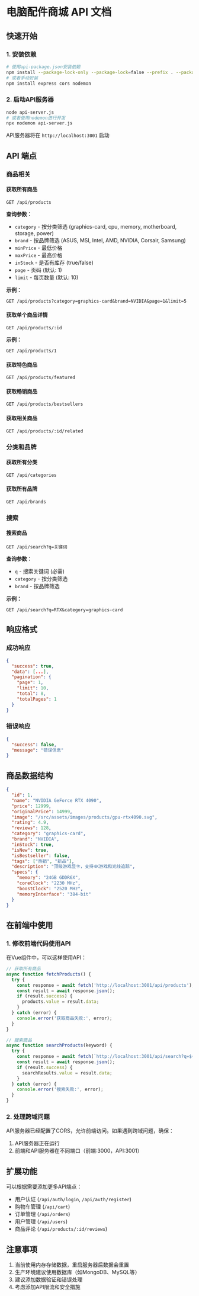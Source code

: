 # 电脑配件商城 API 文档

## 快速开始

### 1. 安装依赖
```bash
# 使用api-package.json安装依赖
npm install --package-lock-only --package-lock=false --prefix . --package-json=api-package.json
# 或者手动安装
npm install express cors nodemon
```

### 2. 启动API服务器
```bash
node api-server.js
# 或者使用nodemon进行开发
npx nodemon api-server.js
```

API服务器将在 `http://localhost:3001` 启动

## API 端点

### 商品相关

#### 获取所有商品
```
GET /api/products
```

**查询参数：**
- `category` - 按分类筛选 (graphics-card, cpu, memory, motherboard, storage, power)
- `brand` - 按品牌筛选 (ASUS, MSI, Intel, AMD, NVIDIA, Corsair, Samsung)
- `minPrice` - 最低价格
- `maxPrice` - 最高价格
- `inStock` - 是否有库存 (true/false)
- `page` - 页码 (默认: 1)
- `limit` - 每页数量 (默认: 10)

**示例：**
```
GET /api/products?category=graphics-card&brand=NVIDIA&page=1&limit=5
```

#### 获取单个商品详情
```
GET /api/products/:id
```

**示例：**
```
GET /api/products/1
```

#### 获取特色商品
```
GET /api/products/featured
```

#### 获取畅销商品
```
GET /api/products/bestsellers
```

#### 获取相关商品
```
GET /api/products/:id/related
```

### 分类和品牌

#### 获取所有分类
```
GET /api/categories
```

#### 获取所有品牌
```
GET /api/brands
```

### 搜索

#### 搜索商品
```
GET /api/search?q=关键词
```

**查询参数：**
- `q` - 搜索关键词 (必需)
- `category` - 按分类筛选
- `brand` - 按品牌筛选

**示例：**
```
GET /api/search?q=RTX&category=graphics-card
```

## 响应格式

### 成功响应
```json
{
  "success": true,
  "data": [...],
  "pagination": {
    "page": 1,
    "limit": 10,
    "total": 8,
    "totalPages": 1
  }
}
```

### 错误响应
```json
{
  "success": false,
  "message": "错误信息"
}
```

## 商品数据结构

```json
{
  "id": 1,
  "name": "NVIDIA GeForce RTX 4090",
  "price": 12999,
  "originalPrice": 14999,
  "image": "/src/assets/images/products/gpu-rtx4090.svg",
  "rating": 4.9,
  "reviews": 128,
  "category": "graphics-card",
  "brand": "NVIDIA",
  "inStock": true,
  "isNew": true,
  "isBestseller": false,
  "tags": ["热销", "新品"],
  "description": "顶级游戏显卡，支持4K游戏和光线追踪",
  "specs": {
    "memory": "24GB GDDR6X",
    "coreClock": "2230 MHz",
    "boostClock": "2520 MHz",
    "memoryInterface": "384-bit"
  }
}
```

## 在前端中使用

### 1. 修改前端代码使用API

在Vue组件中，可以这样使用API：

```javascript
// 获取所有商品
async function fetchProducts() {
  try {
    const response = await fetch('http://localhost:3001/api/products');
    const result = await response.json();
    if (result.success) {
      products.value = result.data;
    }
  } catch (error) {
    console.error('获取商品失败:', error);
  }
}

// 搜索商品
async function searchProducts(keyword) {
  try {
    const response = await fetch(`http://localhost:3001/api/search?q=${encodeURIComponent(keyword)}`);
    const result = await response.json();
    if (result.success) {
      searchResults.value = result.data;
    }
  } catch (error) {
    console.error('搜索失败:', error);
  }
}
```

### 2. 处理跨域问题

API服务器已经配置了CORS，允许前端访问。如果遇到跨域问题，确保：
1. API服务器正在运行
2. 前端和API服务器在不同端口（前端:3000，API:3001）

## 扩展功能

可以根据需要添加更多API端点：
- 用户认证 (`/api/auth/login`, `/api/auth/register`)
- 购物车管理 (`/api/cart`)
- 订单管理 (`/api/orders`)
- 用户管理 (`/api/users`)
- 商品评论 (`/api/products/:id/reviews`)

## 注意事项

1. 当前使用内存存储数据，重启服务器后数据会重置
2. 生产环境建议使用数据库（如MongoDB、MySQL等）
3. 建议添加数据验证和错误处理
4. 考虑添加API限流和安全措施